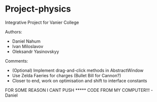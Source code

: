 # Project-physics

Integrative Project for Vanier College

Authors:
* Daniel Nahum
* Ivan Miloslavov
* Oleksandr Yasinovskyy

Comments:
* (Optional) Implement drag-and-click methods in AbstractWindow
* Use Zelda Faeries for charges (Bullet Bill for Cannon?)
* Closer to end, work on optimisation and shift to interface constants

FOR SOME REASON I CANT PUSH ***** CODE FROM MY COMPUTER!!!
-Daniel
